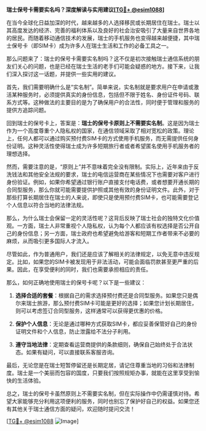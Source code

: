 **瑞士保号卡需要实名吗？深度解读与实用建议[[TG💪+ @esim1088](https://t.me/s/esim1088)]**

在当今全球化日益加深的时代，越来越多的人选择移民或长期居住在瑞士。瑞士以其高度发达的经济、完善的福利体系以及良好的社会治安吸引了大量来自世界各地的居民。而随着移动通信技术的发展，瑞士的手机服务也变得越来越便捷，其中瑞士保号卡（即SIM卡）成为许多人在瑞士生活和工作的必备工具之一。

那么问题来了：瑞士的保号卡需要实名制吗？这不仅是初次接触瑞士通信系统的朋友们关心的问题，也是已经在瑞士生活的老手们可能会疑惑的地方。接下来，让我们深入探讨这一话题，并提供一些实用的建议。

首先，我们需要明确什么是“实名制”。简单来说，实名制就是要求用户在申请或激活某种服务时，必须提供真实的身份信息，包括但不限于姓名、身份证件号码、联系方式等。这种做法的主要目的是为了确保用户的合法性，同时便于管理和服务的提供方追踪问题。

回到瑞士的保号卡上，答案是：**瑞士的保号卡原则上不需要实名制**。这是因为瑞士作为一个高度尊重个人隐私权的国家，在通信领域采取了相对宽松的政策。理论上，任何人都可以通过购买预付费SIM卡的方式使用手机服务，而无需提供任何身份证明。这种灵活性使得瑞士成为许多短期旅行者或者希望匿名使用手机服务者的理想选择。

然而，需要注意的是，“原则上”并不意味着完全没有限制。实际上，近年来由于反洗钱法和其他安全法规的要求，瑞士的电信运营商在某些情况下也需要对客户进行身份验证。例如，如果你希望通过银行账户直接支付电话费，或者想要开通长期的合同型服务，那么你就可能需要提供护照或其他有效的身份证明文件。此外，对于那些打算长期居住在瑞士的人来说，即使只是使用预付费SIM卡，也可能需要登记个人信息以符合当地的法律法规。

那么，为什么瑞士会保留一定的灵活性呢？这背后反映了瑞士社会的独特文化价值观。一方面，瑞士人非常重视个人隐私权，认为每个人都应该有权选择是否公开自己的身份信息；另一方面，瑞士政府也希望避免给游客和短期工作者带来不必要的麻烦，从而吸引更多国际人才流入。

尽管如此，作为普通用户，我们还是应该了解相关的法律规定，以免无意中违反规定。比如，如果您的SIM卡被发现用于非法活动，可能会面临罚款甚至更严重的后果。因此，在享受便利的同时，我们也需要承担相应的责任。

那么，如何正确地使用瑞士的保号卡呢？以下是一些建议：

1. **选择合适的套餐**：根据自己的需求选择预付费还是合同型服务。如果您只是偶尔来瑞士旅游，那么预付费SIM卡可能是更好的选择；如果您计划长期居住，则可以考虑签订合同型服务，这样通常可以获得更优惠的价格。
   
2. **保护个人信息**：无论是通过哪种方式获取SIM卡，都应妥善保管好自己的身份证明文件和个人信息，防止泄露给不法分子利用。
   
3. **遵守当地法律**：定期查看运营商提供的条款细则，确保自己始终处于合法状态。如果有疑问，可以直接联系客服咨询。

最后，无论您是在瑞士短暂停留还是长期定居，请记住尊重当地的习俗和法律制度。瑞士是一个美丽而包容的国度，只要我们按照规矩办事，就能在这里享受到愉快的生活体验。

总之，瑞士的保号卡虽然原则上不需要实名制，但在实际操作中仍需谨慎对待。希望大家能够充分利用这项便利的服务，同时也别忘了保护好自己的权益。如果您还有其他关于瑞士通信方面的疑问，欢迎随时提问交流！

[[TG💪+ @esim1088](https://t.me/s/esim1088) ![Image](https://i.postimg.cc/4NQfJmqS/Snipaste-2025-05-13-00-14-12.png)]
